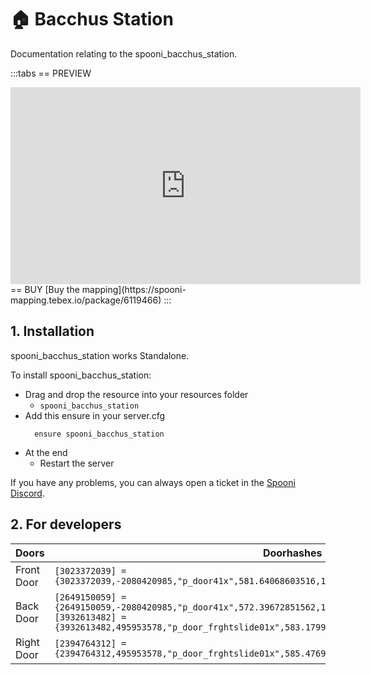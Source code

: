 # 🏠 Bacchus Station
Documentation relating to the spooni_bacchus_station.

:::tabs
== PREVIEW
<iframe width="560" height="315" src="https://www.youtube.com/embed/vEv_MzuSU4M?si=rCW-m_h7b9zDtXuM" frameborder="0" allow="accelerometer; autoplay; clipboard-write; encrypted-media; gyroscope; picture-in-picture; web-share" allowfullscreen></iframe>
== BUY
[Buy the mapping](https://spooni-mapping.tebex.io/package/6119466)
:::

## 1. Installation
spooni_bacchus_station works Standalone.  

To install spooni_bacchus_station:
- Drag and drop the resource into your resources folder
  - `spooni_bacchus_station`
- Add this ensure in your server.cfg
  ```
    ensure spooni_bacchus_station
  ```
- At the end
  - Restart the server

If you have any problems, you can always open a ticket in the [Spooni Discord](https://discord.gg/spooni).

## 2. For developers
| Doors                     | Doorhashes
|---------------------------|----------------------------------------------------------------------------------|
| Front Door                | `[3023372039] = {3023372039,-2080420985,"p_door41x",581.64068603516,1671.8889160156,186.94519042969}`
| Back Door                 | `[2649150059] = {2649150059,-2080420985,"p_door41x",572.39672851562,1680.4866943359,186.96154785156}` <br> `[3932613482] = {3932613482,495953578,"p_door_frghtslide01x",583.17999267578,1680.1400146484,186.98399353027}`
| Right Door                | `[2394764312] = {2394764312,495953578,"p_door_frghtslide01x",585.47698974609,1672.79296875,186.87399291992}`